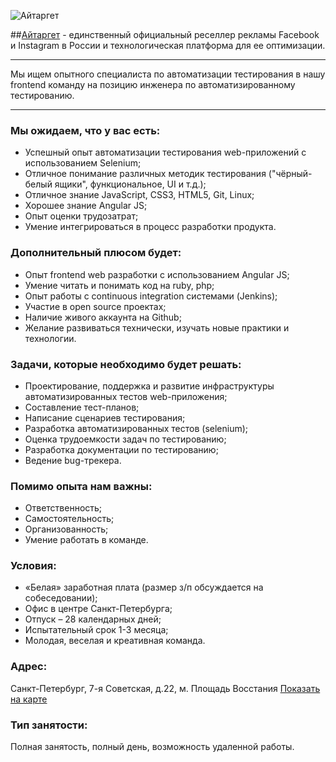 ![Айтаргет](http://res.cloudinary.com/hrscywv4p/image/upload/c_limit,f_auto,h_1440,q_90,w_720/v1/91224/a2925c4e866a41fc8027e3d97347dc3e_bgz1tp.png)

##[Айтаргет](http://www.aitarget.ru/) - единственный официальный реселлер рекламы Facebook и Instagram в России и технологическая платформа для ее оптимизации.

***

Мы ищем опытного специалиста по автоматизации тестирования в нашу frontend команду на позицию инженера по автоматизированному тестированию.

***

### Мы ожидаем, что у вас есть:

* Успешный опыт автоматизации тестирования web-приложений с использованием Selenium;
* Отличное понимание различных методик тестирования ("чёрный-белый ящики", функциональное, UI и т.д.);
* Отличное знание JavaScript, CSS3, HTML5, Git, Linux;
* Хорошее знание Angular JS;
* Опыт оценки трудозатрат;
* Умение интегрироваться в процесс разработки продукта.

### Дополнительный плюсом будет:

* Опыт frontend web разработки с использованием Angular JS;
* Умение читать и понимать код на ruby, php;
* Опыт работы с continuous integration системами (Jenkins);
* Участие в open source проектах;
* Наличие живого аккаунта на Github;
* Желание развиваться технически, изучать новые практики и технологии.

### Задачи, которые необходимо будет решать:

* Проектирование, поддержка и развитие инфраструктуры автоматизированных тестов web-приложения;
* Составление тест-планов;
* Написание сценариев тестирования;
* Разработка автоматизированных тестов (selenium);
* Оценка трудоемкости задач по тестированию; 
* Разработка документации по тестированию;
* Ведение bug-трекера.

### Помимо опыта нам важны:

* Ответственность;
* Cамостоятельность;
* Организованность;
* Умение работать в команде.

### Условия:
* «Белая» заработная плата (размер з/п обсуждается на собеседовании);
* Офис в центре Санкт-Петербурга;
* Отпуск – 28 календарных дней;
* Испытательный срок 1-3 месяца;
* Молодая, веселая и креативная команда.

### Адрес:

Санкт-Петербург, 7-я Советская, д.22, м. Площадь Восстания [Показать на карте](https://yandex.ru/maps/-/CZdI4Kzk)

### Тип занятости:

Полная занятость, полный день, возможность удаленной работы.
